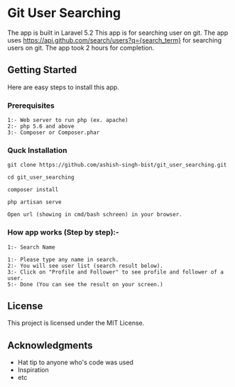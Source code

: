 # Git User Searching

The app is built in Laravel 5.2 
This app is for searching user on git.
The app uses https://api.github.com/search/users?q={search_term} for searching users on git.
The app took 2 hours for completion.

## Getting Started

Here are easy steps to install this app.

### Prerequisites

```
1:- Web server to run php (ex. apache)
2:- php 5.6 and above
3:- Composer or Composer.phar
```

### Quck Installation

```
git clone https://github.com/ashish-singh-bist/git_user_searching.git

cd git_user_searching

composer install

php artisan serve

Open url (showing in cmd/bash schreen) in your browser.
```

### How app works (Step by step):-

```
1:- Search Name
```

```
1:- Please type any name in search.
2:- You will see user list (search result below).
3:- Click on "Profile and Follower" to see profile and follower of a user. 
5:- Done (You can see the result on your screen.)
```

## License

This project is licensed under the MIT License.

## Acknowledgments

* Hat tip to anyone who's code was used
* Inspiration
* etc